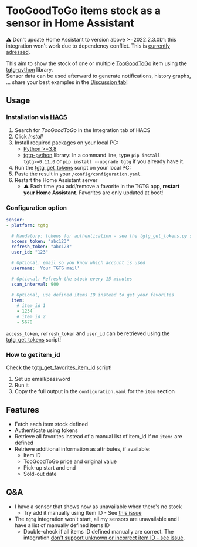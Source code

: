 # TooGoodToGo items stock as a sensor in Home Assistant

⚠ Don't update Home Assistant to version above >=2022.2.3.0b1: this integration won't work due to dependency conflict. This is [currently adressed](https://github.com/Chouffy/home_assistant_tgtg/issues/25).

This aim to show the stock of one or multiple [TooGoodToGo](https://toogoodtogo.com/) item using the [tgtg-python](https://github.com/ahivert/tgtg-python) library.  
Sensor data can be used afterward to generate notifications, history graphs, ... share your best examples in the [Discussion tab](https://github.com/Chouffy/home_assistant_tgtg/discussions)!

## Usage

### Installation via [HACS](https://hacs.xyz/)

1. Search for *TooGoodToGo* in the Integration tab of HACS
1. Click *Install*
1. Install required packages on your local PC:
    * [Python >=3.8](https://www.python.org/downloads/)
    * [tgtg-python](https://github.com/ahivert/tgtg-python) library: In a command line, type `pip install tgtg>=0.11.0` or `pip install --upgrade tgtg` if you already have it.
1. Run the [tgtg_get_tokens](./tgtg_get_tokens.py) script on your local PC:
1. Paste the result in your `/config/configuration.yaml`.
1. Restart the Home Assistant server
    * ⚠ Each time you add/remove a favorite in the TGTG app, **restart your Home Assistant**. Favorites are only updated at boot!

### Configuration option

```yaml
sensor:
- platform: tgtg

  # Mandatory: tokens for authentication - see the tgtg_get_tokens.py script
  access_token: "abc123"
  refresh_token: "abc123"
  user_id: "123"

  # Optional: email so you know which account is used
  username: 'Your TGTG mail'

  # Optional: Refresh the stock every 15 minutes
  scan_interval: 900

  # Optional, use defined items ID instead to get your favorites
  item:
    # item_id 1
    - 1234
    # item_id 2
    - 5678

```

`access_token`, `refresh_token` and `user_id` can be retrieved using the [tgtg_get_tokens](./tgtg_get_tokens.py) script!

### How to get item_id

Check the [tgtg_get_favorites_item_id](./tgtg_get_favorites_item_id.py) script!

1. Set up email/password
1. Run it
1. Copy the full output in the `configuration.yaml` for the `item` section

## Features

* Fetch each item stock defined
* Authenticate using tokens
* Retrieve all favorites instead of a manual list of item_id if no `item:` are defined
* Retrieve additional information as attributes, if available:
    * Item ID
    * TooGoodToGo price and original value
    * Pick-up start and end
    * Sold-out date

## Q&A

* I have a sensor that shows now as unavailable when there's no stock
    * Try add it manually using Item ID - See [this issue](https://github.com/Chouffy/home_assistant_tgtg/issues/18)
* The `tgtg` integration won't start, all my sensors are unavailable and I have a list of manually defined items ID
    * Double-check if all items ID defined manually are correct. The integration [don't support unknown or incorrect item ID - see issue](https://github.com/Chouffy/home_assistant_tgtg/issues/22).
